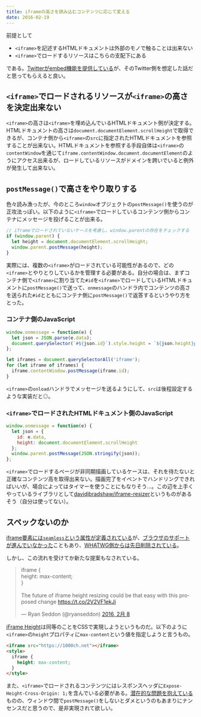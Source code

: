 ```yaml
---
title: iframeの高さを読み込むコンテンツに応じて変える
date: 2016-02-19
---
```


前提として

- `<iframe>`を記述するHTMLドキュメントは外部のモノで触ることは出来ない
- `<iframe>`でロードするリソースはこちらの支配下にある

である。[Twitterがembed機能を提供している](https://dev.twitter.com/ja/web/embedded-tweets)が、そのTwitter側を想定した話だと思ってもらえると良い。

## `<iframe>`でロードされるリソースが`<iframe>`の高さを決定出来ない

`<iframe>`の高さは`<iframe>`を埋め込んでいるHTMLドキュメント側が決定する。HTMLドキュメントの高さは`document.documentElement.scrollHeight`で取得できるが、コンテナ側から`<iframe>`の`src`に指定されたHTMLドキュメントを参照することが出来ない。HTMLドキュメントを参照する手段自体は`<iframe>`の`contentWindow`を通じて`iframe.contentWindow.document.documentElement`のようにアクセス出来るが、ロードしているリソースがドメインを跨いでいると例外が発生して出来ない。

## `postMessage()`で高さをやり取りする

色々読み漁ったが、今のところ`window`オブジェクトの`postMessage()`を使うのが正攻法っぽい。以下のように`<iframe>`でロードしているコンテンツ側からコンテナにメッセージを投げることが出来る。

```javascript
// iframeでロードされていないケースを考慮し、window.parentの存在をチェックする
if (window.parent) {
  let height = document.documentElement.scrollHeight;
  window.parent.postMessage(height);
}
```

実際には、複数の`<iframe>`がロードされている可能性があるので、どの`<iframe>`とやりとりしているかを管理する必要がある。自分の場合は、まずコンテナ側で`<iframe>`に割り当てた`#id`を`<iframe>`でロードしているHTMLドキュメントに`postMessage()`で送って、`onmessage`のハンドラ内でコンテンツの高さを送られた`#id`とともにコンテナ側に`postMessage()`で返答するというやり方をとった。

### コンテナ側のJavaScript

```javascript
window.onmessage = function(e) {
  let json = JSON.parse(e.data);
  document.querySelector(`#${json.id}`).style.height = `${json.height}px`;
};

let iframes = document.querySelectorAll('iframe');
for (let iframe of iframes) {
  iframe.contentWindow.postMessage(iframe.id);
}
```

`<iframe>`の`onload`ハンドラでメッセージを送るようにして、`src`は後程設定するような実装だと◎。

### `<iframe>`でロードされたHTMLドキュメント側のJavaScript

```javascript
window.onmessage = function(e) {
  let json = {
    id: e.data,
    height: document.documentElement.scrollHeight
  };
  window.parent.postMessage(JSON.stringify(json));
};
```

`<iframe>`でロードするページが非同期描画しているケースは、それを待たないと正確なコンテンツ高を取得出来ない。描画完了をイベントでハンドリングできればいいが、場合によってはタイマーを使うことにもなりそう…。この辺を上手くやっているライブラリとして[davidjbradshaw/iframe-resizer](https://github.com/davidjbradshaw/iframe-resizer)というものがあるそう（自分は使ってない）。

## スペックないのか

[iframe要素には`seamless`という属性が定義されている](http://w3c.github.io/html/single-page.html#attr-iframe-seamless)が、[ブラウザのサポートが進んでいなかった](http://caniuse.com/#search=seamless)こともあり、[WHATWG側からは先日削除されている](https://github.com/whatwg/html/issues/331)。

しかし、この流れを受けてか新たな提案もなされている。

<blockquote class="twitter-tweet" data-lang="ja"><p lang="en" dir="ltr">iframe {<br> height: max-content;<br>}<br><br>The future of iframe height resizing could be that easy with this proposed change <a href="https://t.co/2V2VF1ekJi">https://t.co/2V2VF1ekJi</a></p>&mdash; Ryan Seddon (@ryanseddon) <a href="https://twitter.com/ryanseddon/status/696498269585674240">2016, 2月 8</a></blockquote>

[iFrame Height](https://github.com/craigfrancis/iframe-height)は同等のことをCSSで実現しようというものだ。以下のように`<iframe>`の`height`プロパティに`max-content`という値を指定しようと言うもの。

```html
<iframe src="https://1000ch.net"></iframe>
<style>
  iframe {
    height: max-content;
  }
</style>
```

また、`<iframe>`でロードされるコンテンツにはレスポンスヘッダに`Expose-Height-Cross-Origin: 1;`を含んでいる必要がある。[潜在的な問題を抱えている](https://github.com/craigfrancis/iframe-height/blob/master/problems/infinite-loops.md)ものの、ウィンドウ間で`postMessage()`をしないとダメというのもあまりにナンセンスだと思うので、是非実現されて欲しい。
